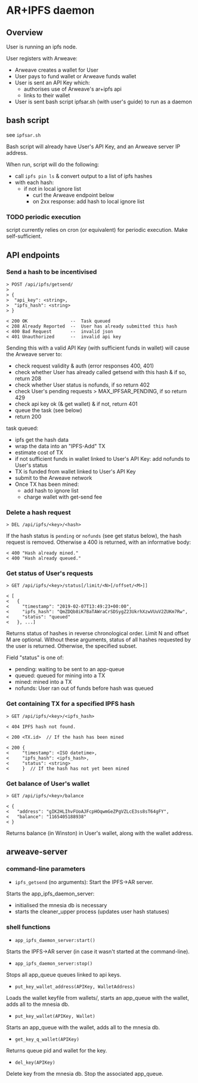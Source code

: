 # AR+IPFS daemon

## Overview

User is running an ipfs node.

User registers with Arweave:
- Arweave creates a wallet for User
- User pays to fund wallet or Arweave funds wallet
- User is sent an API Key which:
  - authorises use of Arweave's ar+ipfs api
  - links to their wallet
- User is sent bash script ipfsar.sh (with user's guide) to run as a daemon

## bash script

see `ipfsar.sh`

Bash script will already have User's API Key, and an Arweave server IP address.

When run, script will do the following:
- call `ipfs pin ls` & convert output to a list of ipfs hashes
- with each hash:
  - if not in local ignore list
    - curl the Arweave endpoint below
    - on 2xx response: add hash to local ignore list

### TODO periodic execution
script currently relies on cron (or equivalent) for periodic execution.  Make self-sufficient.

## API endpoints

### Send a hash to be incentivised

    > POST /api/ipfs/getsend/
    >
    > {
    >  "api_key": <string>,
    >  "ipfs_hash": <string>
    > }
    
    < 200 OK                --  Task queued
    < 208 Already Reported  --  User has already submitted this hash
    < 400 Bad Request       --  invalid json
    < 401 Unauthorized      --  invalid api key


Sending this with a valid API Key (with sufficient funds in wallet) will cause the Arweave server to:
- check request validity & auth (error responses 400, 401)
- check whether User has already called getsend with this hash & if so, return 208
- check whether User status is nofunds, if so return 402
- check User's pending requests > MAX_IPFSAR_PENDING, if so return 429
- check api key ok (& get wallet) & if not, return 401
- queue the task (see below)
- return 200

task queued:
- ipfs get the hash data
- wrap the data into an "IPFS-Add" TX
- estimate cost of TX
- if not sufficient funds in wallet linked to User's API Key: add nofunds to User's status
- TX is funded from wallet linked to User's API Key
- submit to the Arweave network
- Once TX has been mined:
  - add hash to ignore list
  - charge wallet with get-send fee

### Delete a hash request

    > DEL /api/ipfs/<key>/<hash>

If the hash status is `pending` or `nofunds` (see get status below), the hash request is removed.  Otherwise a 400 is returned, with an informative body:

    < 400 "Hash already mined."
    < 400 "Hash already queued."

### Get status of User's requests

    > GET /api/ipfs/<key>/status[/limit/<N>[/offset/<M>]]

    < [
    <   {
    <     "timestamp": "2019-02-07T13:49:23+00:00",
    <     "ipfs_hash": "QmZDQb8iK7BaTAWraCrSDSygZ23UkrhXzwVUuV2ZUKm7Rw",
    <     "status": "queued"
    <   }, ...]

Returns status of hashes in reverse chronological order.  Limit N and offset M are optional.  Without these arguments, status of all hashes requested by the user is returned.  Otherwise, the specified subset.

Field "status" is one of:

- pending: waiting to be sent to an app-queue
- queued: queued for mining into a TX
- mined: mined into a TX
- nofunds: User ran out of funds before hash was queued

### Get containing TX for a specified IPFS hash

    > GET /api/ipfs/<key>/<ipfs_hash>

    < 404 IPFS hash not found.

    < 200 <TX.id>  // If the hash has been mined

    < 200 {
    <     "timestamp": <ISO datetime>,
    <     "ipfs_hash": <ipfs_hash>,
    <     "status": <string>
    <     }  // If the hash has not yet been mined

### Get balance of User's wallet

    > GET /api/ipfs/<key>/balance

    < {
    <   "address": "gIK2HLIhvFUoAJFcpHOqwmGeZPgVZLcE3ss8sT64gFY",
    <   "balance": "1165405188938"
    < }

Returns balance (in Winston) in User's wallet, along with the wallet address.

## arweave-server

### command-line parameters

- `ipfs_getsend` (no arguments): Start the IPFS->AR server.

Starts the app_ipfs_daemon_server:

- initialised the mnesia db is necessary
- starts the cleaner_upper process (updates user hash statuses)

### shell functions

- `app_ipfs_daemon_server:start()`

Starts the IPFS->AR server (in case it wasn't started at the command-line).

- `app_ipfs_daemon_server:stop()`

Stops all app_queue queues linked to api keys.

- `put_key_wallet_address(APIKey, WalletAddress)`

Loads the wallet keyfile from wallets/, starts an app_queue with the wallet, adds all to the mnesia db.

- `put_key_wallet(APIKey, Wallet)`

Starts an app_queue with the wallet, adds all to the mnesia db.

- `get_key_q_wallet(APIKey)`

Returns queue pid and wallet for the key.

- `del_key(APIKey)`

Delete key from the mnesia db.  Stop the associated app_queue.
